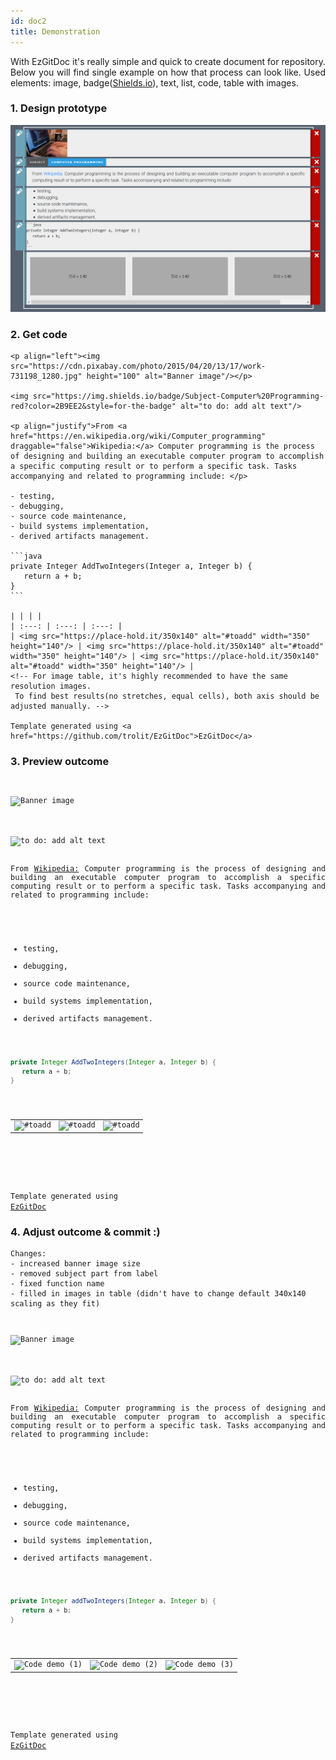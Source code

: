 ```yaml
---
id: doc2
title: Demonstration
---
```


<p align="justify">
With EzGitDoc it's really simple and quick to create document for repository. Below you will find single example on how that process can look like. Used elements: image, badge(<a href="https://shields.io/">Shields.io</a>), text, list, code, table with images.
</p>

### 1. Design prototype

![Demonstration(image 1)](../static/img/demonstration/d01.PNG)

### 2. Get code

````git
<p align="left"><img src="https://cdn.pixabay.com/photo/2015/04/20/13/17/work-731198_1280.jpg" height="100" alt="Banner image"/></p>

<img src="https://img.shields.io/badge/Subject-Computer%20Programming-red?color=2B9EE2&style=for-the-badge" alt="to do: add alt text"/>

<p align="justify">From <a href="https://en.wikipedia.org/wiki/Computer_programming" draggable="false">Wikipedia:</a> Computer programming is the process of designing and building an executable computer program to accomplish a specific computing result or to perform a specific task. Tasks accompanying and related to programming include: </p>

- testing, 
- debugging,
- source code maintenance,
- build systems implementation,
- derived artifacts management.

```java
private Integer AddTwoIntegers(Integer a, Integer b) {
   return a + b;
}
```

| | | |
| :---: | :---: | :---: |
| <img src="https://place-hold.it/350x140" alt="#toadd" width="350" height="140"/> | <img src="https://place-hold.it/350x140" alt="#toadd" width="350" height="140"/> | <img src="https://place-hold.it/350x140" alt="#toadd" width="350" height="140"/> |
<!-- For image table, it's highly recommended to have the same resolution images. 
 To find best results(no stretches, equal cells), both axis should be adjusted manually. -->

Template generated using <a href="https://github.com/trolit/EzGitDoc">EzGitDoc</a>

````

### 3. Preview outcome

<code>
<p align="left"><img src="https://cdn.pixabay.com/photo/2015/04/20/13/17/work-731198_1280.jpg" height="100" alt="Banner image"/></p>

<img src="https://img.shields.io/badge/Subject-Computer%20Programming-red?color=2B9EE2&style=for-the-badge" alt="to do: add alt text"/>

<p align="justify">From <a href="https://en.wikipedia.org/wiki/Computer_programming" draggable="false">Wikipedia:</a> Computer programming is the process of designing and building an executable computer program to accomplish a specific computing result or to perform a specific task. Tasks accompanying and related to programming include: </p>

- testing, 
- debugging,
- source code maintenance,
- build systems implementation,
- derived artifacts management.

```java
private Integer AddTwoIntegers(Integer a, Integer b) {
   return a + b;
}
```

| | | |
| :---: | :---: | :---: |
| <img src="https://place-hold.it/350x140" alt="#toadd" width="350" height="140"/> | <img src="https://place-hold.it/350x140" alt="#toadd" width="350" height="140"/> | <img src="https://place-hold.it/350x140" alt="#toadd" width="350" height="140"/> |
<!-- For image table, it's highly recommended to have the same resolution images. 
 To find best results(no stretches, equal cells), both axis should be adjusted manually. -->

Template generated using <a href="https://github.com/trolit/EzGitDoc">EzGitDoc</a>
</code>

### 4. Adjust outcome & commit :)

```
Changes:
- increased banner image size 
- removed subject part from label
- fixed function name
- filled in images in table (didn't have to change default 340x140 scaling as they fit)
```

<code>
<p align="left"><img src="https://cdn.pixabay.com/photo/2015/04/20/13/17/work-731198_1280.jpg" height="170" alt="Banner image"/></p>

<img src="https://img.shields.io/badge/-Computer%20Programming-red?color=2B9EE2&style=for-the-badge" alt="to do: add alt text"/>

<p align="justify">From <a href="https://en.wikipedia.org/wiki/Computer_programming" draggable="false">Wikipedia:</a> Computer programming is the process of designing and building an executable computer program to accomplish a specific computing result or to perform a specific task. Tasks accompanying and related to programming include: </p>

- testing, 
- debugging,
- source code maintenance,
- build systems implementation,
- derived artifacts management.

```java
private Integer addTwoIntegers(Integer a, Integer b) {
   return a + b;
}
```

| | | |
| :---: | :---: | :---: |
| <img src="https://cdn.pixabay.com/photo/2019/06/17/19/48/source-4280758_1280.jpg" alt="Code demo (1)" width="350" height="140"/> | <img src="https://cdn.pixabay.com/photo/2015/09/17/17/25/code-944499_1280.jpg" alt="Code demo (2)" width="350" height="140"/> | <img src="https://cdn.pixabay.com/photo/2016/11/30/20/58/programming-1873854_1280.png" alt="Code demo (3)" width="350" height="140"/> |
<!-- For image table, it's highly recommended to have the same resolution images. 
 To find best results(no stretches, equal cells), both axis should be adjusted manually. -->

Template generated using <a href="https://github.com/trolit/EzGitDoc">EzGitDoc</a>
</code>